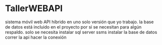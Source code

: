 # TallerWEBAPI

sistema móvil web API híbrido en uno solo versión que yo trabajo. la base de datos está incluido en el proyecto por si se necesitan para algún respaldo. solo se necesita instalar sql server ssms instalar la base de datos correr la api hacer la conexión